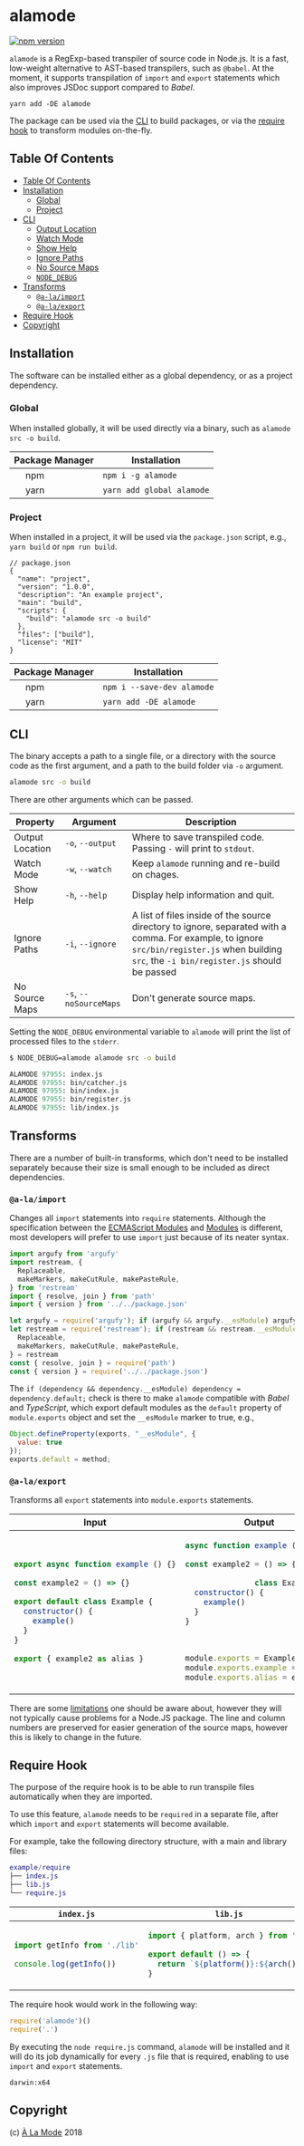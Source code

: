 # alamode

[![npm version](https://badge.fury.io/js/alamode.svg)](https://npmjs.org/package/alamode)

`alamode` is  a RegExp-based transpiler of source code in Node.js. It is a fast, low-weight alternative to AST-based transpilers, such as `@babel`. At the moment, it supports transpilation of `import` and `export` statements which also improves JSDoc support compared to _Babel_.

```
yarn add -DE alamode
```

The package can be used via the [CLI](#CLI) to build packages, or via the [require hook](#require-hook) to transform modules on-the-fly.

## Table Of Contents

- [Table Of Contents](#table-of-contents)
- [Installation](#installation)
  * [Global](#global)
  * [Project](#project)
- [CLI](#cli)
  * [Output Location](#output-location)
  * [Watch Mode](#watch-mode)
  * [Show Help](#show-help)
  * [Ignore Paths](#ignore-paths)
  * [No Source Maps](#no-source-maps)
  * [`NODE_DEBUG`](#node_debug)
- [Transforms](#transforms)
  * [`@a-la/import`](#a-laimport)
  * [`@a-la/export`](#a-laexport)
- [Require Hook](#require-hook)
- [Copyright](#copyright)

## Installation

The software can be installed either as a global dependency, or as a project dependency.

### Global

When installed globally, it will be used directly via a binary, such as `alamode src -o build`.

| Package Manager | Installation |
| --------------- | ------------ |
| <img src='https://cdn.rawgit.com/a-la/alamode/HEAD/doc/Npm-logo.svg' height='16'> npm | `npm i -g alamode` |
| <img src='https://cdn.rawgit.com/a-la/alamode/HEAD/doc/yarn-kitten.svg' height='16'> yarn | `yarn add global alamode` |

### Project

When installed in a project, it will be used via the `package.json` script, e.g., `yarn build` or `npm run build`.

```json5
// package.json
{
  "name": "project",
  "version": "1.0.0",
  "description": "An example project",
  "main": "build",
  "scripts": {
    "build": "alamode src -o build"
  },
  "files": ["build"],
  "license": "MIT"
}
```

| Package Manager | Installation |
| --------------- | ------------ |
| <img src='https://cdn.rawgit.com/a-la/alamode/HEAD/doc/Npm-logo.svg' height='16'> npm | `npm i --save-dev alamode` |
| <img src='https://cdn.rawgit.com/a-la/alamode/HEAD/doc/yarn-kitten.svg' height='16'> yarn | `yarn add -DE alamode` |
## CLI

The binary accepts a path to a single file, or a directory with the source code as the first argument, and a path to the build folder via `-o` argument.

```sh
alamode src -o build
```

There are other arguments which can be passed.

| Property | Argument | Description |
| -------- | -------- | ----------- |
| <a name="output-location">Output Location</a> | `-o`, `--output` | Where to save transpiled code. Passing `-` will print to `stdout`. |
| <a name="watch-mode">Watch Mode</a> | `-w`, `--watch` | Keep `alamode` running and re-build on chages. |
| <a name="show-help">Show Help</a> | `-h`, `--help` | Display help information and quit. |
| <a name="ignore-paths">Ignore Paths</a> | `-i`, `--ignore` | A list of files inside of the source directory to ignore, separated with a comma. For example, to ignore `src/bin/register.js` when building `src`, the `-i bin/register.js` should be passed |
| <a name="no-source-maps">No Source Maps</a> | `-s`, `--noSourceMaps` | Don't generate source maps. |

Setting the <a name="node_debug">`NODE_DEBUG`</a> environmental variable to `alamode` will print the list of processed files to the `stderr`.

```sh
$ NODE_DEBUG=alamode alamode src -o build
```

```fs
ALAMODE 97955: index.js
ALAMODE 97955: bin/catcher.js
ALAMODE 97955: bin/index.js
ALAMODE 97955: bin/register.js
ALAMODE 97955: lib/index.js
```
## Transforms

There are a number of built-in transforms, which don't need to be installed separately because their size is small enough to be included as direct dependencies.

### `@a-la/import`

Changes all `import` statements into `require` statements. Although the specification between the [ECMAScript Modules](https://nodejs.org/api/esm.html) and [Modules](https://nodejs.org/api/modules.html) is different, most developers will prefer to use `import` just because of its neater syntax.

```js
import argufy from 'argufy'
import restream, {
  Replaceable,
  makeMarkers, makeCutRule, makePasteRule,
} from 'restream'
import { resolve, join } from 'path'
import { version } from '../../package.json'
```

```js
let argufy = require('argufy'); if (argufy && argufy.__esModule) argufy = argufy.default;
let restream = require('restream'); if (restream && restream.__esModule) restream = restream.default; const {
  Replaceable,
  makeMarkers, makeCutRule, makePasteRule,
} = restream
const { resolve, join } = require('path')
const { version } = require('../../package.json')
```

The `if (dependency && dependency.__esModule) dependency = dependency.default;` check is there to make `alamode` compatible with _Babel_ and _TypeScript_, which export default modules as the `default` property of `module.exports` object and set the `__esModule` marker to true, e.g.,

```js
Object.defineProperty(exports, "__esModule", {
  value: true
});
exports.default = method;
```

### `@a-la/export`

Transforms all `export` statements into `module.exports` statements.

<table>
<thead>
<tr>
<th>Input</th>
<th>Output</th>
</tr>
</thead>
<tbody>
 <tr/>
 <tr>
  <td>

```js
export async function example () {}

const example2 = () => {}

export default class Example {
  constructor() {
    example()
  }
}

export { example2 as alias }
```
  </td>
  <td>

```js
async function example () {}

const example2 = () => {}

               class Example {
  constructor() {
    example()
  }
}



module.exports = Example
module.exports.example = example
module.exports.alias = example2
```
  </td>
 </tr>
</tbody>
</table>

There are some [limitations](https://github.com/a-la/export#limitations) one should be aware about, however they will not typically cause problems for a Node.JS package. The line and column numbers are preserved for easier generation of the source maps, however this is likely to change in the future.


## Require Hook

The purpose of the require hook is to be able to run transpile files automatically when they are imported.

To use this feature, `alamode` needs to be `required` in a separate file, after which `import` and `export` statements will become available.

For example, take the following directory structure, with a main and library files:

```m
example/require
├── index.js
├── lib.js
└── require.js
```

<table>
<thead>
<tr>
<th><code>index.js</code></th>
<th><code>lib.js</code></th>
</tr>
</thead>
<tbody>
<tr/><tr>
<td>

```js
import getInfo from './lib'

console.log(getInfo())
```
</td>
<td>

```js
import { platform, arch } from 'os'

export default () => {
  return `${platform()}:${arch()}`
}
```
</td>
</tr>
</tbody>
</table>


The require hook would work in the following way:

```js
require('alamode')()
require('.')
```

By executing the `node require.js` command, `alamode` will be installed and it will do its job dynamically for every `.js` file that is required, enabling to use `import` and `export` statements.

```
darwin:x64
```

## Copyright

(c) [À La Mode][1] 2018

[1]: https://alamode.cc
